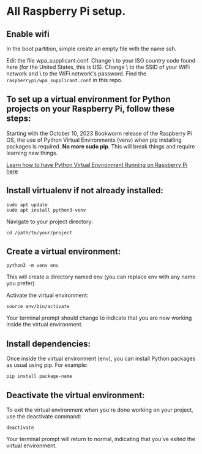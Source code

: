# All Raspberry Pi setup.

## Enable wifi
In the boot partition, simple create an empty file with the name ssh.

Edit the file wpa_supplicant.conf. Change \ to your ISO country code found here (for the United States, this is US). Change \ to the SSID of your WiFi network and \ to the WiFi network's password.
Find the ```raspberrypi/wpa_supplicant.conf``` in this repo. 

## To set up a virtual environment for Python projects on your Raspberry Pi, follow these steps:
Starting with the October 10, 2023 Bookworm release of the Raspberry Pi OS, the use of Python Virtual Environments (venv) when pip installing packages is required. **No more sudo pip**. This will break things and require learning new things. 

[Learn how to have Python Virtual Environment Running on Raspberry Pi here]( https://learn.adafruit.com/python-virtual-environment-usage-on-raspberry-pi/overview)
 
## Install virtualenv if not already installed:
```
sudo apt update
sudo apt install python3-venv
```
Navigate to your project directory:
```
cd /path/to/your/project
```

## Create a virtual environment:
```
python3 -m venv env
```
This will create a directory named env (you can replace env with any name you prefer).

Activate the virtual environment:
```
source env/bin/activate
```
Your terminal prompt should change to indicate that you are now working inside the virtual environment.

## Install dependencies:
Once inside the virtual environment (env), you can install Python packages as usual using pip. For example:
```
pip install package-name
```
## Deactivate the virtual environment:
To exit the virtual environment when you're done working on your project, use the deactivate command:
```
deactivate
```
Your terminal prompt will return to normal, indicating that you've exited the virtual environment.





